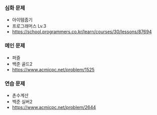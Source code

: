 ### 심화 문제
- 아이템줍기
- 프로그래머스 Lv.3
- https://school.programmers.co.kr/learn/courses/30/lessons/87694

### 메인 문제
- 퍼즐
- 백준 골드2
- https://www.acmicpc.net/problem/1525

### 연습 문제
- 촌수계산
- 백준 실버2
- https://www.acmicpc.net/problem/2644
